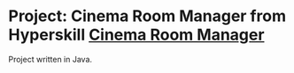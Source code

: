 # Project: Cinema Room Manager from Hyperskill [Cinema Room Manager](https://hyperskill.org/projects/133)
Project written in Java.
